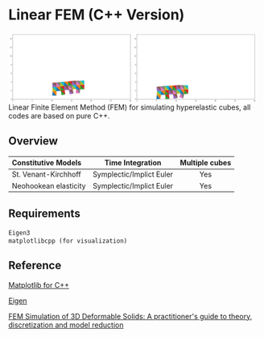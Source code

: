 # Linear FEM (C++ Version)

<img src="./stvk.png" div align=middle width = "49%" /><img src="./Neo.png" div align=middle width = "49%" />
Linear Finite Element Method (FEM) for simulating hyperelastic cubes, all codes are based on pure C++.

## Overview 

| Constitutive Models |  Time Integration | Multiple cubes  | 
| :------------- | :----------: | :----------: | 
| St. Venant-Kirchhoff        |    Symplectic/Implict Euler   | Yes  |
| Neohookean elasticity       |    Symplectic/Implict Euler   |  Yes |

## Requirements  
```shell
Eigen3
matplotlibcpp (for visualization)
```

## Reference
[Matplotlib for C++](https://matplotlib-cpp.readthedocs.io/en/latest/)

[Eigen](https://eigen.tuxfamily.org/index.php?title=Main_Page)

[FEM Simulation of 3D Deformable Solids: A practitioner's guide to theory, discretization and model reduction](http://viterbi-web.usc.edu/~jbarbic/femdefo/)